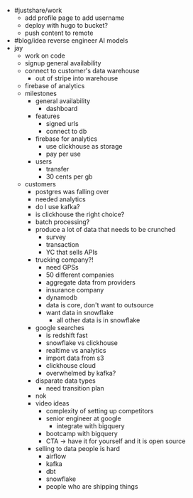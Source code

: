 - #justshare/work
	- add profile page to add username
	- deploy with hugo to bucket?
	- push content to remote
- #blog/idea reverse engineer AI models
- jay
	- work on code
	- signup general availability
	- connect to customer's data warehouse
		- out of stripe into warehouse
	- firebase of analytics
	- milestones
		- general availability
			- dashboard
		- features
			- signed urls
			- connect to db
		- firebase for analytics
			- use clickhouse as storage
			- pay per use
		- users
			- transfer
			- 30 cents per gb
	- customers
		- postgres was falling over
		- needed analytics
		- do I use kafka?
		- is clickhouse the right choice?
		- batch processing?
		- produce a lot of data that needs to be crunched
			- survey
			- transaction
			- YC that sells APIs
		- trucking company?!
			- need GPSs
			- 50 different companies
			- aggregate data from providers
			- insurance company
			- dynamodb
			- data is core, don't want to outsource
			- want data in snowflake
				- all other data is in snowflake
		- google searches
			- is redshift fast
			- snowflake vs clickhouse
			- realtime vs analytics
			- import data from s3
			- clickhouse cloud
			- overwhelmed by kafka?
		- disparate data types
			- need transition plan
		- nok
		- video ideas
			- complexity of setting up competitors
			- senior engineer at google
				- integrate with bigquery
			- bootcamp with bigquery
			- CTA -> have it for yourself and it is open source
		- selling to data people is hard
			- airflow
			- kafka
			- dbt
			- snowflake
			- people who are shipping things